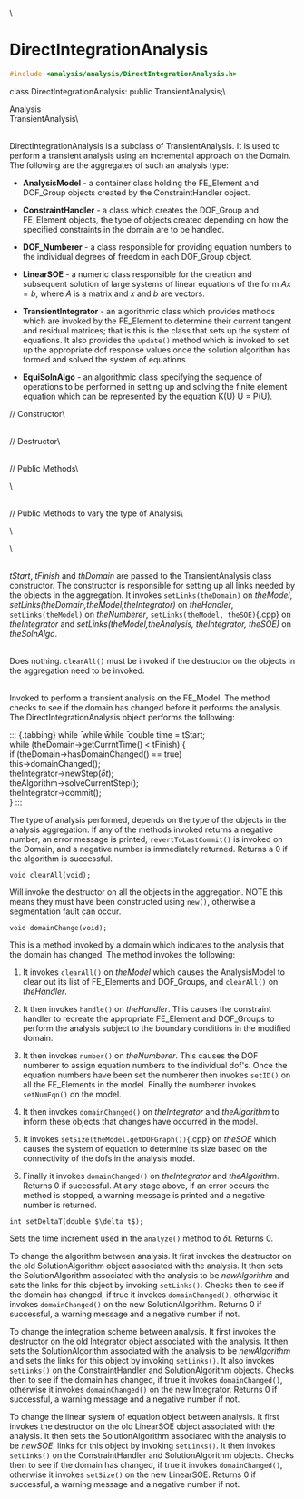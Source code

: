 \
# DirectIntegrationAnalysis 

```cpp
#include <analysis/analysis/DirectIntegrationAnalysis.h>
```

class DirectIntegrationAnalysis: public TransientAnalysis;\

Analysis\
TransientAnalysis\

\
DirectIntegrationAnalysis is a subclass of TransientAnalysis. It is used
to perform a transient analysis using an incremental approach on the
Domain. The following are the aggregates of such an analysis type:

-   **AnalysisModel** - a container class holding the FE_Element and
    DOF_Group objects created by the ConstraintHandler object.

-   **ConstraintHandler** - a class which creates the DOF_Group and
    FE_Element objects, the type of objects created depending on how the
    specified constraints in the domain are to be handled.

-   **DOF_Numberer** - a class responsible for providing equation
    numbers to the individual degrees of freedom in each DOF_Group
    object.

-   **LinearSOE** - a numeric class responsible for the creation and
    subsequent solution of large systems of linear equations of the form
    $Ax = b$, where $A$ is a matrix and $x$ and $b$ are vectors.

-   **TransientIntegrator** - an algorithmic class which provides
    methods which are invoked by the FE_Element to determine their
    current tangent and residual matrices; that is this is the class
    that sets up the system of equations. It also provides the
    `update()` method which is invoked to set up the appropriate dof
    response values once the solution algorithm has formed and solved
    the system of equations.

-   **EquiSolnAlgo** - an algorithmic class specifying the sequence of
    operations to be performed in setting up and solving the finite
    element equation which can be represented by the equation K(U) U =
    P(U).


// Constructor\

\
// Destructor\

\
// Public Methods\

\

\
// Public Methods to vary the type of Analysis\

\

\

\
*tStart*, *tFinish* and *thDomain* are passed to the TransientAnalysis
class constructor. The constructor is responsible for setting up all
links needed by the objects in the aggregation. It invokes
`setLinks(theDomain)` on *theModel*,
*setLinks(theDomain,theModel,theIntegrator)* on *theHandler*,
`setLinks(theModel)` on *theNumberer*, `setLinks(theModel, theSOE)`{.cpp} on
*theIntegrator* and *setLinks(theModel,theAnalysis, theIntegrator,
theSOE)* on *theSolnAlgo*.

\
Does nothing. `clearAll()` must be invoked if the destructor on the
objects in the aggregation need to be invoked.

\
Invoked to perform a transient analysis on the FE_Model. The method
checks to see if the domain has changed before it performs the analysis.
The DirectIntegrationAnalysis object performs the following:

::: {.tabbing}
while ̄ while w̄hile ̄ double time = tStart;\
while (theDomain-$>$getCurrntTime() $<$ tFinish) {\
if (theDomain-$>$hasDomainChanged() == true)\
this-$>$domainChanged();\
theIntegrator-$>$newStep($\delta t$);\
theAlgorithm-$>$solveCurrentStep();\
theIntegrator-$>$commit();\
}
:::

The type of analysis performed, depends on the type of the objects in
the analysis aggregation. If any of the methods invoked returns a
negative number, an error message is printed, `revertToLastCommit()` is
invoked on the Domain, and a negative number is immediately returned.
Returns a $0$ if the algorithm is successful.

```{.cpp}
void clearAll(void);
```

Will invoke the destructor on all the objects in the aggregation. NOTE
this means they must have been constructed using `new()`, otherwise a
segmentation fault can occur.

```{.cpp}
void domainChange(void);
```

This is a method invoked by a domain which indicates to the analysis
that the domain has changed. The method invokes the following:

1.  It invokes `clearAll()` on *theModel* which causes the AnalysisModel
    to clear out its list of FE_Elements and DOF_Groups, and
    `clearAll()` on *theHandler*.

2.  It then invokes `handle()` on *theHandler*. This causes the
    constraint handler to recreate the appropriate FE_Element and
    DOF_Groups to perform the analysis subject to the boundary
    conditions in the modified domain.

3.  It then invokes `number()` on *theNumberer*. This causes the DOF
    numberer to assign equation numbers to the individual dof's. Once
    the equation numbers have been set the numberer then invokes
    `setID()` on all the FE_Elements in the model. Finally the numberer
    invokes `setNumEqn()` on the model.

4.  It then invokes `domainChanged()` on *theIntegrator* and
    *theAlgorithm* to inform these objects that changes have occurred in
    the model.

5.  It invokes `setSize(theModel.getDOFGraph())`{.cpp} on *theSOE* which
    causes the system of equation to determine its size based on the
    connectivity of the dofs in the analysis model.

6.  Finally it invokes `domainChanged()` on *theIntegrator* and
    *theAlgorithm*. Returns $0$ if successful. At any stage above, if an
    error occurs the method is stopped, a warning message is printed and
    a negative number is returned.


```{.cpp}
int setDeltaT(double $\delta t$);
```

Sets the time increment used in the `analyze()` method to $\delta
t$. Returns $0$.

To change the algorithm between analysis. It first invokes the
destructor on the old SolutionAlgorithm object associated with the
analysis. It then sets the SolutionAlgorithm associated with the
analysis to be *newAlgorithm* and sets the links for this object by
invoking `setLinks()`. Checks then to see if the domain has changed, if
true it invokes `domainChanged()`, otherwise it invokes
`domainChanged()` on the new SolutionAlgorithm. Returns $0$ if
successful, a warning message and a negative number if not.

To change the integration scheme between analysis. It first invokes the
destructor on the old Integrator object associated with the analysis. It
then sets the SolutionAlgorithm associated with the analysis to be
*newAlgorithm* and sets the links for this object by invoking
`setLinks()`. It also invokes `setLinks()` on the ConstraintHandler and
SolutionAlgorithm objects. Checks then to see if the domain has changed,
if true it invokes `domainChanged()`, otherwise it invokes
`domainChanged()` on the new Integrator. Returns $0$ if successful, a
warning message and a negative number if not.

To change the linear system of equation object between analysis. It
first invokes the destructor on the old LinearSOE object associated with
the analysis. It then sets the SolutionAlgorithm associated with the
analysis to be *newSOE*. links for this object by invoking `setLinks()`.
It then invokes `setLinks()` on the ConstraintHandler and
SolutionAlgorithm objects. Checks then to see if the domain has changed,
if true it invokes `domainChanged()`, otherwise it invokes `setSize()`
on the new LinearSOE. Returns $0$ if successful, a warning message and a
negative number if not.
